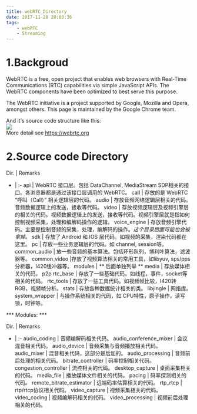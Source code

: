 ```yaml
---
title: webRTC_Directory
date: 2017-11-28 20:03:36
tags:
	- webRTC
	- Streaming
---
```


# 1.Backgroud
WebRTC is a free, open project that enables web browsers with Real-Time Communications (RTC) capabilities via simple JavaScript APIs. The WebRTC components have been optimized to best serve this purpose.  

The WebRTC initiative is a project supported by Google, Mozilla and Opera, amongst others. This page is maintained by the Google Chrome team.

And it's source code structure like this:  
![](https://raw.githubusercontent.com/JShell07/jshell07.github.io/master/images/webRTC/webRTC_Structure.png)  
More detail see <https://webrtc.org>  

<!-- more -->
# 2.Source code Directory
Dir. | Remarks
-    | :-
api | WebRTC 接口层。包括 DataChannel, MediaStream SDP相关的接口。各浏览器都是通过该接口层调用的 WebRTC。
call | 存放的是 WebRTC “呼叫（Call）” 相关逻辑层的代码。
audio | 存放音频网络逻辑层相关的代码。音频数据逻辑上的发送，接收等代码。
video | 存放视频逻辑层及视频引擎层的相关的代码。视频数据逻辑上的发送，接收等代码。视频引擎层就是指如何控制视频采集，处理和编解码操作的逻辑。
voice_engine | 存放音频引擎代码。主要是控制音频的采集，处理，编解码的操作。*这个目录后面可能也会被拿掉。*
sdk | 存放了 Android 和 IOS 层代码。如视频的采集，渲染代码都在这里。
pc | 存放一些业务逻辑层的代码。如 channel, session等。
common_audio | 放一些音频的基本算法。包括环形队列，博利叶算法，滤波器等。
common_video |存放了视频算法相关的常用工具，如libyuv, sps/pps分析器，I420缓冲器等。
modules | ** 后面单独列举 **
media | 存放媒体相关的代码。
p2p
rtc_base | 存放了一些基础代码。如线程，事件，socket等相关的代码。
rtc_tools | 存放了一些工具代码。如视频帧比较，I420转RGB，视频帧分析。
stats | 存放各种数据统计相关的类。
libjingle | 网络库。
system_wrapper | 与操作系统相关的代码，如 CPU特性，原子操作，读写锁，时钟等。

*** Modules: ***  

Dir. | Remarks
-    | :-
audio_coding | 音频编解码相关代码。
audio_conference_mixer | 会议混音相关代码。
audio_device | 音频采集与音频播放相关代码。
audio_mixer | 混音相关代码，这部分是后加的。
audio_processing | 音频前后处理的相关代码。
bitrate_controller | 码率控制相关代码。
congestion_controller | 流控相关的代码。
desktop_capture | 桌面采集相关的代码。
media_file | 播放媒体文件相关的代码。
pacing | 码率探测相关的代码。
remote_bitrate_estimator | 远端码率估算相关的代码。
rtp_rtcp | rtp/rtcp协议相关代码。
video_capture | 视频采集相关的代码。
video_coding | 视频编解码相关的代码。
video_processing | 视频前后处理相关的代码。

